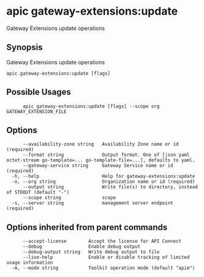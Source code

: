 # apic gateway-extensions:update

Gateway Extensions update operations

## Synopsis

Gateway Extensions update operations

```
apic gateway-extensions:update [flags]
```

## Possible Usages

```
      apic gateway-extensions:update [flags] --scope org GATEWAY_EXTENSION_FILE
```

## Options

```
      --availability-zone string   Availability Zone name or id (required)
      --format string              Output format. One of [json yaml octet-stream go-template=... go-template-file=...], defaults to yaml.
      --gateway-service string     Gateway Service name or id (required)
  -h, --help                       Help for gateway-extensions:update
  -o, --org string                 Organization name or id (required)
      --output string              Write file(s) to directory, instead of STDOUT (default "-")
      --scope string               scope
  -s, --server string              management server endpoint (required)
```

## Options inherited from parent commands

```
      --accept-license        Accept the license for API Connect
      --debug                 Enable debug output
      --debug-output string   Write debug output to file
      --live-help             Enable or disable tracking of limited usage information
  -m, --mode string           Toolkit operation mode (default "apim")
```
